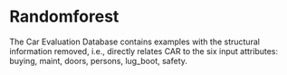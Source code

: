 # Randomforest
The Car Evaluation Database contains examples with the structural information removed, i.e., directly relates CAR to the six input attributes: buying, maint, doors, persons, lug_boot, safety.
